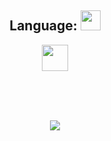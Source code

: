 <h2 align="center"> Language: <img src = "https://media2.giphy.com/media/QssGEmpkyEOhBCb7e1/giphy.gif?cid=ecf05e47a0n3gi1bfqntqmob8g9aid1oyj2wr3ds3mg700bl&rid=giphy.gif" width = 32px></h2>

<p align="center">
  <a href= https://github.com/anggamaulani?tab=repositories&q=&type=&language=python&sort=><img width ='42px' src ='https://raw.githubusercontent.com/rahulbanerjee26/githubAboutMeGenerator/main/icons/python.svg'>
</p>


<h2 align="center"><br><br><img src="https://discord.c99.nl/widget/theme-1/647262308342693888.png"></h2>
